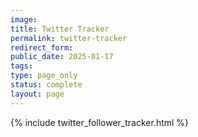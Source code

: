 ```yaml
---
image:
title: Twitter Tracker
permalink: twitter-tracker
redirect_form:
public_date: 2025-01-17
tags:
type: page_only
status: complete
layout: page
---
```


{% include twitter_follower_tracker.html %}
